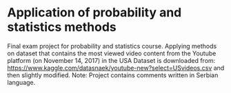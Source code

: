 # Application of probability and statistics methods
Final exam project for probability and statistics course. Applying methods on dataset that contains the most viewed video content from the Youtube platform (on November 14, 2017) in the USA
Dataset is downloaded from: https://www.kaggle.com/datasnaek/youtube-new?select=USvideos.csv and then slightly modified. Note: Project contains comments written in Serbian language.
